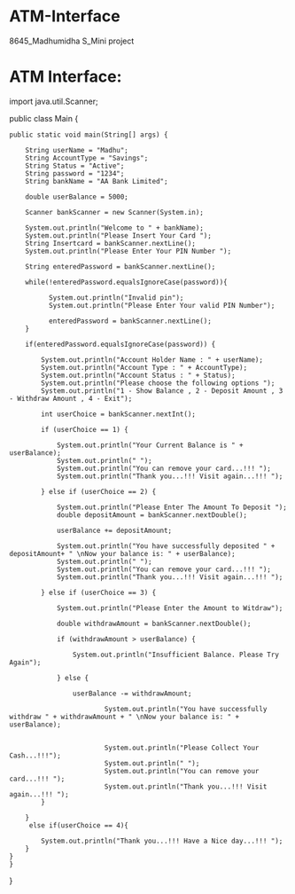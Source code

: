 # ATM-Interface
8645_Madhumidha S_Mini project 

ATM Interface:
=====================================================

import java.util.Scanner;

public class Main {
 
    public static void main(String[] args) {
 
        String userName = "Madhu";
        String AccountType = "Savings";
        String Status = "Active";
        String password = "1234";
        String bankName = "AA Bank Limited";

        double userBalance = 5000;
 
        Scanner bankScanner = new Scanner(System.in);

        System.out.println("Welcome to " + bankName);
        System.out.println("Please Insert Your Card ");
        String Insertcard = bankScanner.nextLine();
        System.out.println("Please Enter Your PIN Number ");

        String enteredPassword = bankScanner.nextLine();

        while(!enteredPassword.equalsIgnoreCase(password)){

              System.out.println("Invalid pin");
              System.out.println("Please Enter Your valid PIN Number");

              enteredPassword = bankScanner.nextLine();
        }
        
        if(enteredPassword.equalsIgnoreCase(password)) {
           
            System.out.println("Account Holder Name : " + userName);
            System.out.println("Account Type : " + AccountType);
            System.out.println("Account Status : " + Status);
            System.out.println("Please choose the following options ");
            System.out.println("1 - Show Balance , 2 - Deposit Amount , 3 - Withdraw Amount , 4 - Exit");

            int userChoice = bankScanner.nextInt();
            
            if (userChoice == 1) {

                System.out.println("Your Current Balance is " + userBalance);
                System.out.println(" ");
                System.out.println("You can remove your card...!!! ");
                System.out.println("Thank you...!!! Visit again...!!! ");

            } else if (userChoice == 2) {

                System.out.println("Please Enter The Amount To Deposit ");
                double depositAmount = bankScanner.nextDouble();
                
                userBalance += depositAmount;

                System.out.println("You have successfully deposited " + depositAmount+ " \nNow your balance is: " + userBalance);
                System.out.println(" ");
                System.out.println("You can remove your card...!!! ");
                System.out.println("Thank you...!!! Visit again...!!! ");

            } else if (userChoice == 3) {

                System.out.println("Please Enter the Amount to Witdraw");

                double withdrawAmount = bankScanner.nextDouble();
                
                if (withdrawAmount > userBalance) {

                    System.out.println("Insufficient Balance. Please Try Again");

                } else {

                    userBalance -= withdrawAmount;

                            System.out.println("You have successfully withdraw " + withdrawAmount + " \nNow your balance is: " + userBalance);


                            System.out.println("Please Collect Your Cash...!!!");
                            System.out.println(" ");
                            System.out.println("You can remove your card...!!! ");
                            System.out.println("Thank you...!!! Visit again...!!! ");
            }
 
        }
         else if(userChoice == 4){

            System.out.println("Thank you...!!! Have a Nice day...!!! ");
        }
    }
    }
}
